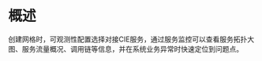 # 概述<a name="istio_01_0054"></a>

创建网格时，可观测性配置选择对接CIE服务，通过服务监控可以查看服务拓扑大图、服务流量概况、调用链等信息，并在系统业务异常时快速定位到问题点。

